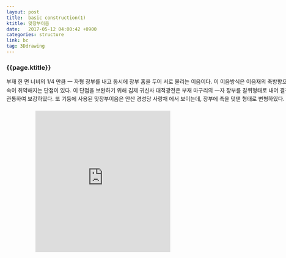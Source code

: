```yaml
---
layout: post
title:  basic construction(1)
ktitle: 맞장부이음
date:   2017-05-12 04:00:42 +0900
categories: structure
link: bc
tag: 3Ddrawing
---
```


<div style="width:900px; margin:0px auto">

<h3>
	{{page.ktitle}}
</h3>

<p style="line-height: 160%">부재 한 면 너비의 1/4 만큼 一 자형 장부를 내고 동시에 장부 홈을 두어 서로 물리는 이음이다.
이 이음방식은 이음재의 축방향으로 인장력이 작용할 경우 결속이 취약해지는 단점이 있다. 이
단점을 보완하기 위해 김제 귀신사 대적광전은 부재 마구리의 一자 장부를 갈퀴형태로 내어 결구
하고, 수직방향으로 못을 관통하여 보강하였다. 또 기둥에 사용된 맞장부이음은 안산 경성당 사랑채
에서 보이는데, 장부에 촉을 덧댄 형태로 변형하였다.</p>	
</div>	

<div style="text-align:center; margin:20px 0px 30px 0px; display: block;">

<iframe width="70%" height="370" src="https://www.youtube.com/embed/Kb_KsrB3FLA?autoplay=1" frameborder="0" gesture="media" allow="encrypted-media" allowfullscreen></iframe>

</div>
